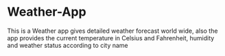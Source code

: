 # Weather-App
This is a Weather app gives detailed weather forecast world wide, also the app provides the current temperature in Celsius and Fahrenheit, humidity and weather status according to city name
